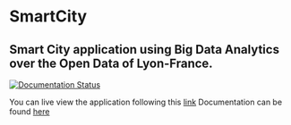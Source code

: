 # SmartCity

## Smart City application using Big Data Analytics over the Open Data of Lyon-France.

[![Documentation Status](https://readthedocs.org/projects/smartcity/badge/?version=latest)](http://smartcity.readthedocs.io/en/latest/?badge=latest)


You can live view the application following this [link](http://www.mr3m.me/smart)
Documentation can be found [here](http://smartcity.readthedocs.io)
